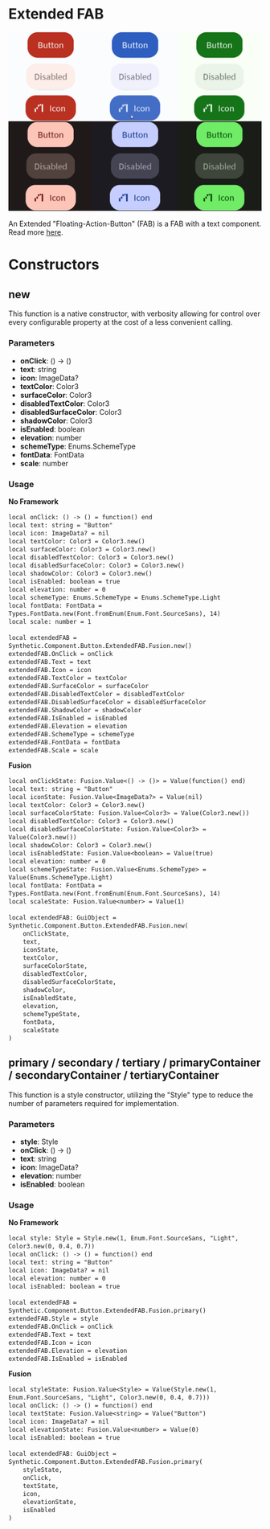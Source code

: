 # Extended FAB

![Preview](preview.gif)

An Extended "Floating-Action-Button" (FAB) is a FAB with a text component. Read more [here](https://m3.material.io/components/floating-action-button/overview).
# Constructors


## new
This function is a native constructor, with verbosity allowing for control over every configurable property at the cost of a less convenient calling.

### Parameters
- **onClick**: () -> ()
- **text**: string
- **icon**: ImageData?
- **textColor**: Color3
- **surfaceColor**: Color3
- **disabledTextColor**: Color3
- **disabledSurfaceColor**: Color3
- **shadowColor**: Color3
- **isEnabled**: boolean
- **elevation**: number
- **schemeType**: Enums.SchemeType
- **fontData**: FontData
- **scale**: number


### Usage

**No Framework**
```luau
local onClick: () -> () = function() end
local text: string = "Button"
local icon: ImageData? = nil
local textColor: Color3 = Color3.new()
local surfaceColor: Color3 = Color3.new()
local disabledTextColor: Color3 = Color3.new()
local disabledSurfaceColor: Color3 = Color3.new()
local shadowColor: Color3 = Color3.new()
local isEnabled: boolean = true
local elevation: number = 0
local schemeType: Enums.SchemeType = Enums.SchemeType.Light
local fontData: FontData = Types.FontData.new(Font.fromEnum(Enum.Font.SourceSans), 14)
local scale: number = 1

local extendedFAB = Synthetic.Component.Button.ExtendedFAB.Fusion.new()
extendedFAB.OnClick = onClick
extendedFAB.Text = text
extendedFAB.Icon = icon
extendedFAB.TextColor = textColor
extendedFAB.SurfaceColor = surfaceColor
extendedFAB.DisabledTextColor = disabledTextColor
extendedFAB.DisabledSurfaceColor = disabledSurfaceColor
extendedFAB.ShadowColor = shadowColor
extendedFAB.IsEnabled = isEnabled
extendedFAB.Elevation = elevation
extendedFAB.SchemeType = schemeType
extendedFAB.FontData = fontData
extendedFAB.Scale = scale
```

**Fusion**
```luau
local onClickState: Fusion.Value<() -> ()> = Value(function() end)
local text: string = "Button"
local iconState: Fusion.Value<ImageData?> = Value(nil)
local textColor: Color3 = Color3.new()
local surfaceColorState: Fusion.Value<Color3> = Value(Color3.new())
local disabledTextColor: Color3 = Color3.new()
local disabledSurfaceColorState: Fusion.Value<Color3> = Value(Color3.new())
local shadowColor: Color3 = Color3.new()
local isEnabledState: Fusion.Value<boolean> = Value(true)
local elevation: number = 0
local schemeTypeState: Fusion.Value<Enums.SchemeType> = Value(Enums.SchemeType.Light)
local fontData: FontData = Types.FontData.new(Font.fromEnum(Enum.Font.SourceSans), 14)
local scaleState: Fusion.Value<number> = Value(1)

local extendedFAB: GuiObject = Synthetic.Component.Button.ExtendedFAB.Fusion.new(
	onClickState,
	text,
	iconState,
	textColor,
	surfaceColorState,
	disabledTextColor,
	disabledSurfaceColorState,
	shadowColor,
	isEnabledState,
	elevation,
	schemeTypeState,
	fontData,
	scaleState
)
```
## primary / secondary / tertiary / primaryContainer / secondaryContainer / tertiaryContainer
This function is a style constructor, utilizing the "Style" type to reduce the number of parameters required for implementation.

### Parameters
- **style**: Style
- **onClick**: () -> ()
- **text**: string
- **icon**: ImageData?
- **elevation**: number
- **isEnabled**: boolean


### Usage

**No Framework**
```luau
local style: Style = Style.new(1, Enum.Font.SourceSans, "Light", Color3.new(0, 0.4, 0.7))
local onClick: () -> () = function() end
local text: string = "Button"
local icon: ImageData? = nil
local elevation: number = 0
local isEnabled: boolean = true

local extendedFAB = Synthetic.Component.Button.ExtendedFAB.Fusion.primary()
extendedFAB.Style = style
extendedFAB.OnClick = onClick
extendedFAB.Text = text
extendedFAB.Icon = icon
extendedFAB.Elevation = elevation
extendedFAB.IsEnabled = isEnabled
```

**Fusion**
```luau
local styleState: Fusion.Value<Style> = Value(Style.new(1, Enum.Font.SourceSans, "Light", Color3.new(0, 0.4, 0.7)))
local onClick: () -> () = function() end
local textState: Fusion.Value<string> = Value("Button")
local icon: ImageData? = nil
local elevationState: Fusion.Value<number> = Value(0)
local isEnabled: boolean = true

local extendedFAB: GuiObject = Synthetic.Component.Button.ExtendedFAB.Fusion.primary(
	styleState,
	onClick,
	textState,
	icon,
	elevationState,
	isEnabled
)
```